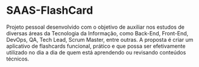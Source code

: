 # SAAS-FlashCard
Projeto pessoal desenvolvido com o objetivo de auxiliar nos estudos de diversas áreas da Tecnologia da Informação, como Back-End, Front-End, DevOps, QA, Tech Lead, Scrum Master, entre outras.
A proposta é criar um aplicativo de flashcards funcional, prático e que possa ser efetivamente utilizado no dia a dia de quem está aprendendo ou revisando conteúdos técnicos.
